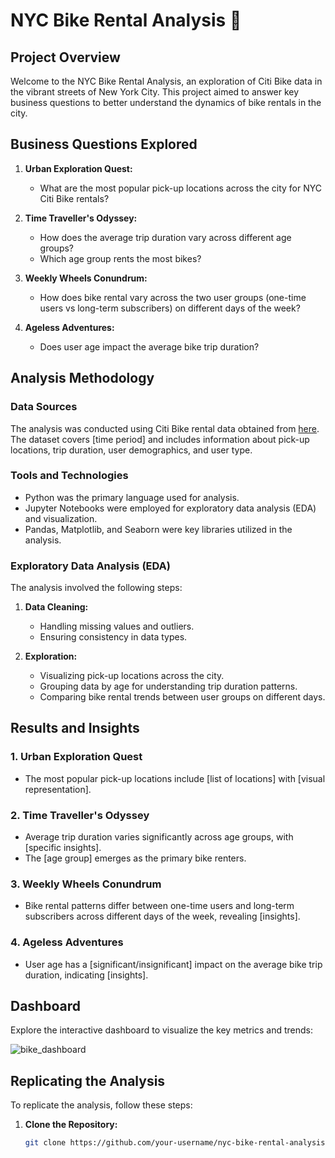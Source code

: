 # NYC Bike Rental Analysis 🚴

## Project Overview

Welcome to the NYC Bike Rental Analysis, an exploration of Citi Bike data in the vibrant streets of New York City. This project aimed to answer key business questions to better understand the dynamics of bike rentals in the city.

## Business Questions Explored

1. **Urban Exploration Quest:**
   - What are the most popular pick-up locations across the city for NYC Citi Bike rentals?

2. **Time Traveller's Odyssey:**
   - How does the average trip duration vary across different age groups?
   - Which age group rents the most bikes?

3. **Weekly Wheels Conundrum:**
   - How does bike rental vary across the two user groups (one-time users vs long-term subscribers) on different days of the week?

4. **Ageless Adventures:**
   - Does user age impact the average bike trip duration?

## Analysis Methodology

### Data Sources

The analysis was conducted using Citi Bike rental data obtained from [here](https://docs.google.com/spreadsheets/d/1D7y7LfBG-owIkXOiabRfFG0XcEzQS_8Lz5BsnRkVT3E/edit#gid=845159259). The dataset covers [time period] and includes information about pick-up locations, trip duration, user demographics, and user type.

### Tools and Technologies

- Python was the primary language used for analysis.
- Jupyter Notebooks were employed for exploratory data analysis (EDA) and visualization.
- Pandas, Matplotlib, and Seaborn were key libraries utilized in the analysis.

### Exploratory Data Analysis (EDA)

The analysis involved the following steps:

1. **Data Cleaning:**
   - Handling missing values and outliers.
   - Ensuring consistency in data types.

2. **Exploration:**
   - Visualizing pick-up locations across the city.
   - Grouping data by age for understanding trip duration patterns.
   - Comparing bike rental trends between user groups on different days.

## Results and Insights

### 1. Urban Exploration Quest

- The most popular pick-up locations include [list of locations] with [visual representation].

### 2. Time Traveller's Odyssey

- Average trip duration varies significantly across age groups, with [specific insights].
- The [age group] emerges as the primary bike renters.

### 3. Weekly Wheels Conundrum

- Bike rental patterns differ between one-time users and long-term subscribers across different days of the week, revealing [insights].

### 4. Ageless Adventures

- User age has a [significant/insignificant] impact on the average bike trip duration, indicating [insights].

## Dashboard

Explore the interactive dashboard to visualize the key metrics and trends:

![bike_dashboard](https://github.com/igochesam/Citi_Bike_Rental_Analysis/assets/109409835/a7934b03-c13e-4041-b37c-e36e247fa18f)

## Replicating the Analysis

To replicate the analysis, follow these steps:

1. **Clone the Repository:**
   ```bash
   git clone https://github.com/your-username/nyc-bike-rental-analysis.git
